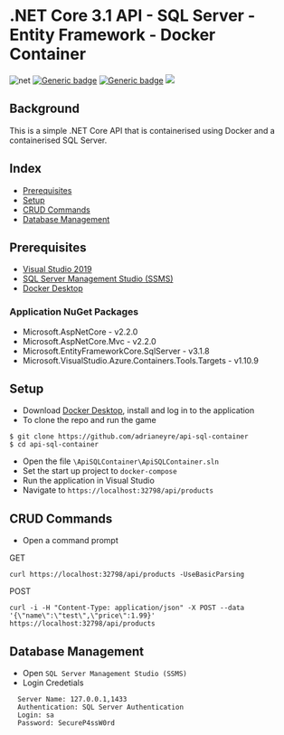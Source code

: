 # .NET Core 3.1 API - SQL Server - Entity Framework - Docker Container
![net](https://img.shields.io/badge/core-v3.1-blue.svg?&logo=.net) [![Generic badge](https://img.shields.io/badge/SSMS-v18.6-blue.svg)](https://shields.io/) [![Generic badge](https://img.shields.io/badge/EntityFramework-v3.1.8-blue.svg)](https://shields.io/) ![](https://img.shields.io/docker/build/mariobehling/loklak.svg)

## Background
This is a simple .NET Core API that is containerised using Docker and a containerised SQL Server.

## Index
* [Prerequisites](#prerequisites)
* [Setup](#setup)
* [CRUD Commands](#commands)
* [Database Management](#dbm)

## <a name="prerequisites">Prerequisites</a>
- [Visual Studio 2019](https://visualstudio.microsoft.com/downloads)
- [SQL Server Management Studio (SSMS)](https://docs.microsoft.com/en-us/sql/ssms/download-sql-server-management-studio-ssms)
- [Docker Desktop](https://www.docker.com/products/docker-desktop)

### Application NuGet Packages
- Microsoft.AspNetCore - v2.2.0
- Microsoft.AspNetCore.Mvc - v2.2.0
- Microsoft.EntityFrameworkCore.SqlServer - v3.1.8
- Microsoft.VisualStudio.Azure.Containers.Tools.Targets - v1.10.9

## <a name="setup">Setup</a>
* Download [Docker Desktop](https://www.docker.com/products/docker-desktop), install and log in to the application
* To clone the repo and run the game
```shell
$ git clone https://github.com/adrianeyre/api-sql-container
$ cd api-sql-container
```
- Open the file `\ApiSQLContainer\ApiSQLContainer.sln`
- Set the start up project to `docker-compose`
- Run the application in Visual Studio
- Navigate to `https://localhost:32798/api/products`

## <a name="commands">CRUD Commands</a>
- Open a command prompt

GET
```shell
curl https://localhost:32798/api/products -UseBasicParsing
```

POST
```
curl -i -H "Content-Type: application/json" -X POST --data '{\"name\":\"test\",\"price\":1.99}' https://localhost:32798/api/products
```

## <a name="dbm">Database Management</a>
- Open `SQL Server Management Studio (SSMS)`
- Login Credetials
```
  Server Name: 127.0.0.1,1433
  Authentication: SQL Server Authentication
  Login: sa
  Password: SecureP4ssW0rd
```
